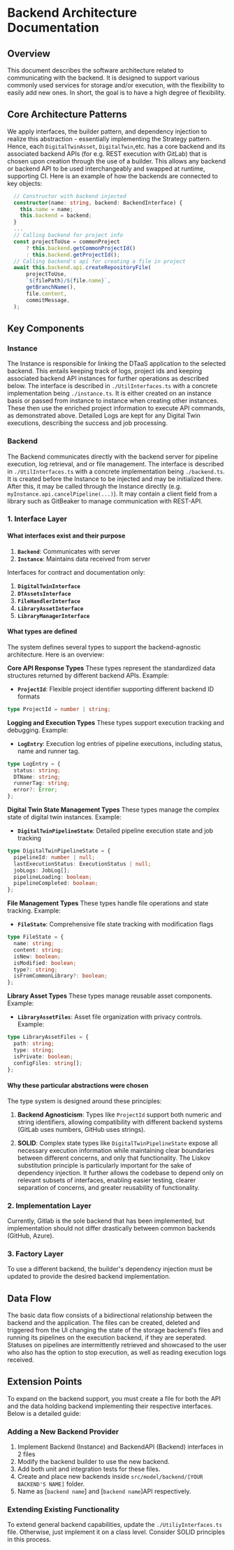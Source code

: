 # Backend Architecture Documentation

## Overview

This document describes the software architecture related to communicating with
the backend. It is designed to support various commonly used services for storage
and/or execution, with the flexibility to easily add new ones. In short, the goal
is to have a high degree of flexibility.

## Core Architecture Patterns

We apply interfaces, the builder pattern, and dependency injection to realize this
abstraction - essentially implementing the Strategy pattern. Hence, each
`DigitalTwinAsset`, `DigitalTwin`,etc. has a core backend and its associated
backend APIs (for e.g. REST execution with GitLab) that is chosen upon creation
through the use of a builder. This allows any backend or backend API to be used
interchangeably and swapped at runtime, supporting CI. Here is an example of how
the backends are connected to key objects:

```typescript
  // Constructor with backend injected
  constructor(name: string, backend: BackendInterface) {
    this.name = name;
    this.backend = backend;
  }
  ...
  // Calling backend for project info
  const projectToUse = commonProject
      ? this.backend.getCommonProjectId()
      : this.backend.getProjectId();
  // Calling backend's api for creating a file in project
  await this.backend.api.createRepositoryFile(
      projectToUse,
      `${filePath}/${file.name}`,
      getBranchName(),
      file.content,
      commitMessage,
  );
```

## Key Components

### Instance

The Instance is responsible for linking the DTaaS application to the selected backend.
This entails keeping track of logs, project ids and keeping associated backend API
instances for further operations as described below. The interface is described in
`./UtilInterfaces.ts` with a concrete implementation being `./instance.ts`. It is
either created on an instance basis or passed from instance to instance when
creating other instances. These then use the enriched project information to
execute API commands, as demonstrated above. Detailed Logs are kept for any
Digital Twin executions, describing the success and job processing.

### Backend

The Backend communicates directly with the backend server for pipeline execution,
log retrieval, and or file management. The interface is described in
`./UtilInterfaces.ts` with a concrete implementation being `./backend.ts`. It is
created before the Instance to be injected and may be initialized there. After
this, it may be called through the Instance  directly (e.g.
`myInstance.api.cancelPipeline(...)`). It may contain a client field from a
library such as GitBeaker to manage communication with REST-API.

### 1. Interface Layer

#### What interfaces exist and their purpose

1. **`Backend`**: Communicates with server
1. **`Instance`**: Maintains data received from server

Interfaces for contract and documentation only:

1. **`DigitalTwinInterface`**
1. **`DTAssetsInterface`**
1. **`FileHandlerInterface`**
1. **`LibraryAssetInterface`**
1. **`LibraryManagerInterface`**

#### What types are defined

The system defines several types to support the backend-agnostic architecture.
Here is an overview:

**Core API Response Types**
These types represent the standardized data structures returned by different
backend APIs. Example:

* **`ProjectId`**: Flexible project identifier supporting different backend ID formats

```typescript
type ProjectId = number | string;
```

**Logging and Execution Types**
These types support execution tracking and debugging. Example:

* **`LogEntry`**: Execution log entries of pipeline executions, including status,
name and runner tag.

```typescript
type LogEntry = {
  status: string;
  DTName: string;
  runnerTag: string;
  error?: Error;
};
```

**Digital Twin State Management Types**
These types manage the complex state of digital twin instances. Example:

* **`DigitalTwinPipelineState`**: Detailed pipeline execution state and job tracking

```typescript
type DigitalTwinPipelineState = {
  pipelineId: number | null;
  lastExecutionStatus: ExecutionStatus | null;
  jobLogs: JobLog[];
  pipelineLoading: boolean;
  pipelineCompleted: boolean;
};
```

**File Management Types**
These types handle file operations and state tracking. Example:

* **`FileState`**: Comprehensive file state tracking with modification flags

```typescript
type FileState = {
  name: string;
  content: string;
  isNew: boolean;
  isModified: boolean;
  type?: string;
  isFromCommonLibrary?: boolean;
};
```

**Library Asset Types**
These types manage reusable asset components. Example:

* **`LibraryAssetFiles`**: Asset file organization with privacy controls. Example:

```typescript
type LibraryAssetFiles = {
  path: string;
  type: string;
  isPrivate: boolean;
  configFiles: string[];
};
```

#### Why these particular abstractions were chosen

The type system is designed around these principles:

1. **Backend Agnosticism**: Types like `ProjectId` support both numeric and string
identifiers, allowing compatibility with different backend systems (GitLab uses
numbers, GitHub uses strings).

1. **SOLID**: Complex state types like `DigitalTwinPipelineState` expose all
necessary execution information while maintaining clear boundaries between
different concerns, and only that functionality. The Liskov substitution
principle is particularly important for the sake of dependency injection.
It further allows the codebase to depend only on relevant subsets of interfaces,
enabling easier testing, clearer separation of concerns, and greater reusability
of functionality.

### 2. Implementation Layer

Currently, Gitlab is the sole backend that has been implemented, but
implementation should not differ drastically between common backends (GitHub, Azure).

### 3. Factory Layer

To use a different backend, the builder's dependency injection must be updated
to provide the desired backend implementation.

## Data Flow

The basic data flow consists of a bidirectional relationship between the backend
and the application. The files can be created, deleted and triggered
from the UI changing the state of the storage backend's files and running its pipelines
on the execution backend, if they are seperated.
Statuses on pipelines are intermittently retrieved and showcased to the user
who also has the option to stop execution, as well as reading execution logs received.

## Extension Points

To expand on the backend support, you must create a file for both the API and
the data holding backend implementing their respective interfaces.
Below is a detailed guide:

### Adding a New Backend Provider

1. Implement Backend (Instance) and BackendAPI (Backend) interfaces in 2 files
1. Modify the backend builder to use the new backend.
1. Add both unit and integration tests for these files.
1. Create and place new backends inside `src/model/backend/[YOUR BACKEND'S NAME]`
folder.
1. Name as [`backend name`] and [`backend name`]API respectively.

### Extending Existing Functionality

To extend general backend capabilities, update the `./UtiliyInterfaces.ts` file.
Otherwise, just implement it on a class level. Consider SOLID principles in this
process.
